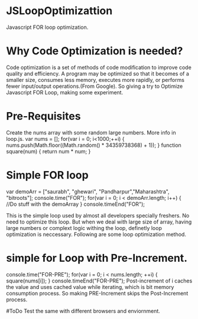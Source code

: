 # JSLoopOptimizattion
Javascript FOR loop optimization.

# Why Code Optimization is needed?
  Code optimization is a set of methods of code modification to improve code quality and efficiency. A program may be   optimized so that it becomes of a smaller size, consumes less memory, executes more rapidly, or performs fewer       input/output operations.(From Google). 
  So giving a try to Optimize Javascript FOR Loop, making some experiment.
  
# Pre-Requisites
  Create the nums array with some random large numbers. More info in loop.js.
    var nums = [];
    for(var i = 0; i<1000;++i) {
      nums.push(Math.floor((Math.random() * 34359738368) + 1));
    }
    function square(num) {
      return num * num;
    }
    
# Simple FOR loop
  var demoArr = ["saurabh", "ghewari", "Pandharpur","Maharashtra", "bitroots"];
  console.time("FOR");
  for(var i = 0; i < demoArr.length; i++) {
    //Do stuff with the demoArray
  }
  console.timeEnd("FOR");
  
  This is the simple loop used by almost all developers specially freshers. No need to optimize this loop. But when   we deal with large size of array, having large numbers or complext logic withing the loop, definetly loop          optimization is neccessary. Following are some loop optimization method.

# simple for Loop with Pre-Increment.
  console.time("FOR-PRE");
  for(var i = 0; i < nums.length; ++i) {
    square(nums[i]);
  }
  console.timeEnd("FOR-PRE");
  Post-increment of i caches the value and uses cached value while iterating, which is bit memory consumption        process. So making PRE-Increment skips the Post-Increment process.
      
#ToDo
  Test the same with different browsers and enviornment.
